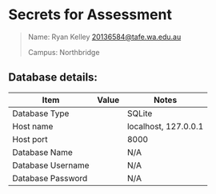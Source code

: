 # Secrets for Assessment

> Name: Ryan Kelley <20136584@tafe.wa.edu.au>
> 
> Campus: Northbridge

## Database details:

| Item              | Value | Notes               |
|-------------------|-------|---------------------|
| Database Type     |       | SQLite              |
| Host name         |       | localhost, 127.0.0.1 |
| Host port         |       | 8000                |
| Database Name     |       | N/A                 |
| Database Username |       | N/A                 |
| Database Password |       | N/A                 |
